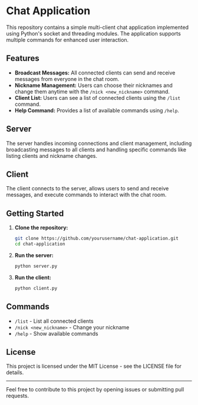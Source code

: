 # Chat Application

This repository contains a simple multi-client chat application implemented using Python's socket and threading modules. The application supports multiple commands for enhanced user interaction.

## Features

- **Broadcast Messages:** All connected clients can send and receive messages from everyone in the chat room.
- **Nickname Management:** Users can choose their nicknames and change them anytime with the `/nick <new_nickname>` command.
- **Client List:** Users can see a list of connected clients using the `/list` command.
- **Help Command:** Provides a list of available commands using `/help`.

## Server

The server handles incoming connections and client management, including broadcasting messages to all clients and handling specific commands like listing clients and nickname changes.

## Client

The client connects to the server, allows users to send and receive messages, and execute commands to interact with the chat room.

## Getting Started

1. **Clone the repository:**
    ```bash
    git clone https://github.com/yourusername/chat-application.git
    cd chat-application
    ```

2. **Run the server:**
    ```bash
    python server.py
    ```

3. **Run the client:**
    ```bash
    python client.py
    ```

## Commands

- `/list` - List all connected clients
- `/nick <new_nickname>` - Change your nickname
- `/help` - Show available commands

## License

This project is licensed under the MIT License - see the LICENSE file for details.

---

Feel free to contribute to this project by opening issues or submitting pull requests.
